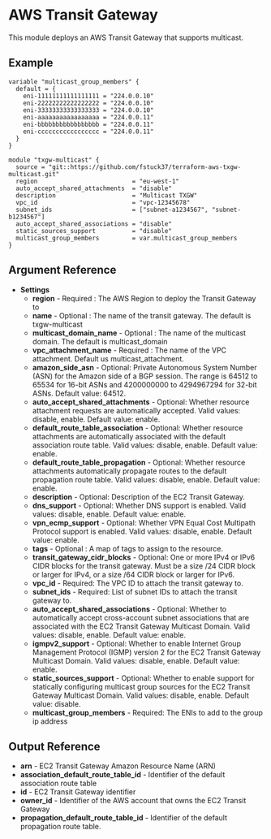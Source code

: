 AWS Transit Gateway
=============

This module deploys an AWS Transit Gateway that supports multicast.

Example
------------
```
variable "multicast_group_members" {
  default = {
    eni-11111111111111111 = "224.0.0.10"
    eni-22222222222222222 = "224.0.0.10"
    eni-33333333333333333 = "224.0.0.10"
    eni-aaaaaaaaaaaaaaaaa = "224.0.0.11"
    eni-bbbbbbbbbbbbbbbbb = "224.0.0.11"
    eni-ccccccccccccccccc = "224.0.0.11"
  }
}

module "txgw-multicast" {
  source = "git::https://github.com/fstuck37/terraform-aws-txgw-multicast.git"
  region                          = "eu-west-1"
  auto_accept_shared_attachments  = "disable"
  description                     = "Multicast TXGW"
  vpc_id                          = "vpc-12345678"
  subnet_ids                      = ["subnet-a1234567", "subnet-b1234567"]
  auto_accept_shared_associations = "disable"
  static_sources_support          = "disable"
  multicast_group_members         = var.multicast_group_members
}
```

Argument Reference
------------
* **Settings**
  * **region** - Required : The AWS Region to deploy the Transit Gateway to
  * **name** - Optional : The name of the transit gateway. The default is txgw-multicast
  * **multicast_domain_name** - Optional : The name of the multicast domain. The default is multicast_domain
  * **vpc_attachment_name** - Required : The name of the VPC attachment. Default us multicast_attachment.
  * **amazon_side_asn** - Optional: Private Autonomous System Number (ASN) for the Amazon side of a BGP session. The range is 64512 to 65534 for 16-bit ASNs and 4200000000 to 4294967294 for 32-bit ASNs. Default value: 64512.
  * **auto_accept_shared_attachments** - Optional: Whether resource attachment requests are automatically accepted. Valid values: disable, enable. Default value: enable.
  * **default_route_table_association** - Optional: Whether resource attachments are automatically associated with the default association route table. Valid values: disable, enable. Default value: enable.
  * **default_route_table_propagation** - Optional: Whether resource attachments automatically propagate routes to the default propagation route table. Valid values: disable, enable. Default value: enable.
  * **description** - Optional: Description of the EC2 Transit Gateway.
  * **dns_support** - Optional: Whether DNS support is enabled. Valid values: disable, enable. Default value: enable.
  * **vpn_ecmp_support** - Optional: Whether VPN Equal Cost Multipath Protocol support is enabled. Valid values: disable, enable. Default value: enable.
  * **tags** - Optional : A map of tags to assign to the resource.
  * **transit_gateway_cidr_blocks** - Optional: One or more IPv4 or IPv6 CIDR blocks for the transit gateway. Must be a size /24 CIDR block or larger for IPv4, or a size /64 CIDR block or larger for IPv6.
  * **vpc_id** - Required: The VPC ID to attach the transit gateway to.
  * **subnet_ids** - Required: List of subnet IDs to attach the transit gateway to.
  * **auto_accept_shared_associations** - Optional: Whether to automatically accept cross-account subnet associations that are associated with the EC2 Transit Gateway Multicast Domain. Valid values: disable, enable. Default value: enable.
  * **igmpv2_support** - Optional: Whether to enable Internet Group Management Protocol (IGMP) version 2 for the EC2 Transit Gateway Multicast Domain. Valid values: disable, enable. Default value: enable.
  * **static_sources_support** - Optional: Whether to enable support for statically configuring multicast group sources for the EC2 Transit Gateway Multicast Domain. Valid values: disable, enable. Default value: disable.
  * **multicast_group_members** - Required: The ENIs to add to the group ip address

Output Reference
------------
  * **arn** - EC2 Transit Gateway Amazon Resource Name (ARN)
  * **association_default_route_table_id** - Identifier of the default association route table
  * **id** - EC2 Transit Gateway identifier
  * **owner_id** - Identifier of the AWS account that owns the EC2 Transit Gateway
  * **propagation_default_route_table_id** - Identifier of the default propagation route table.
